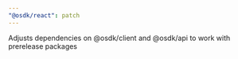 ```yaml
---
"@osdk/react": patch
---
```


Adjusts dependencies on @osdk/client and @osdk/api to work with prerelease packages
